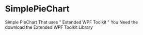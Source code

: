 # SimplePieChart
Simple PieChart That uses " Extended WPF Toolkit "
You Need the download the Extended WPF Toolkit Library
